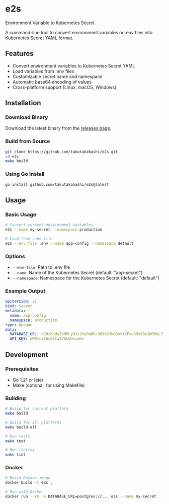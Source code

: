 # e2s
Environment Variable to Kubernetes Secret

A command-line tool to convert environment variables or .env files into Kubernetes Secret YAML format.

## Features

- Convert environment variables to Kubernetes Secret YAML
- Load variables from .env files
- Customizable secret name and namespace
- Automatic base64 encoding of values
- Cross-platform support (Linux, macOS, Windows)

## Installation

### Download Binary
Download the latest binary from the [releases page](https://github.com/takutakahashi/e2s/releases).

### Build from Source
```bash
git clone https://github.com/takutakahashi/e2s.git
cd e2s
make build
```

### Using Go Install
```bash
go install github.com/takutakahashi/e2s@latest
```

## Usage

### Basic Usage
```bash
# Convert current environment variables
e2s --name my-secret --namespace production

# Load from .env file
e2s --env-file .env --name app-config --namespace default
```

### Options
- `--env-file`: Path to .env file
- `--name`: Name of the Kubernetes Secret (default: "app-secret")
- `--namespace`: Namespace for the Kubernetes Secret (default: "default")

### Example Output
```yaml
apiVersion: v1
kind: Secret
metadata:
  name: app-config
  namespace: production
type: Opaque
data:
  DATABASE_URL: cG9zdGdyZXM6Ly91c2VyOnBhc3N3b3JkQGxvY2FsaG9zdDo1NDMyL215ZGI=
  API_KEY: eW91ci1hcGkta2V5LWhlcmU=
```

## Development

### Prerequisites
- Go 1.21 or later
- Make (optional, for using Makefile)

### Building
```bash
# Build for current platform
make build

# Build for all platforms
make build-all

# Run tests
make test

# Run linting
make lint
```

### Docker
```bash
# Build Docker image
docker build -t e2s .

# Run with Docker
docker run --rm -e DATABASE_URL=postgres://... e2s --name my-secret
```
